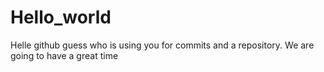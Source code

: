 # Hello_world
Helle github guess who is using you for commits and a repository.
We are going to have a great time
